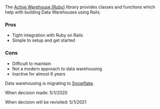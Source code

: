 The [Active Warehouse (Ruby)](https://github.com/activewarehouse/activewarehouse) library provides classes and functions which help with building Data Warehouses using Rails.

### Pros
* Tight integration with Ruby on Rails
* Simple to setup and get started

### Cons
* Difficult to maintain
* Not a modern approach to data warehousing
* Inactive for almost 6 years

Data warehousing is migrating to [Snowflake]().

When decision made: 5/1/2020

When decision will be revisited: 5/1/2021

